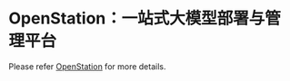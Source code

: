 # **OpenStation：一站式大模型部署与管理平台**

Please refer [OpenStation](https://gitee.com/fastaistack/OpenStation) for more details.

